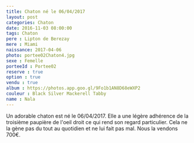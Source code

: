 ```yaml
---
title: Chaton né le 06/04/2017
layout: post
categories: Chaton
date: 2016-11-03 08:00:00
tags: Chaton
pere : Lipton de Berezay
mere : Miami
naissance: 2017-04-06
photo: portee02Chaton4.jpg
sexe : Femelle
porteeId : Portee02
reserve : true
option : true
vendu : true
album : https://photos.app.goo.gl/9Fo1b1AN8D68eWXP2
couleur : Black Silver Mackerell Tabby
name : Nala
---
```


Un adorable chaton est né le 06/04/2017. Elle a une légère adhérence de la troisième paupière de l'oeil droit ce qui rend son regard particulier. Cela ne la gène pas du tout au quotidien et ne lui fait pas mal. Nous la vendons 700€.
